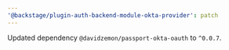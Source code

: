 ```yaml
---
'@backstage/plugin-auth-backend-module-okta-provider': patch
---
```


Updated dependency `@davidzemon/passport-okta-oauth` to `^0.0.7`.
